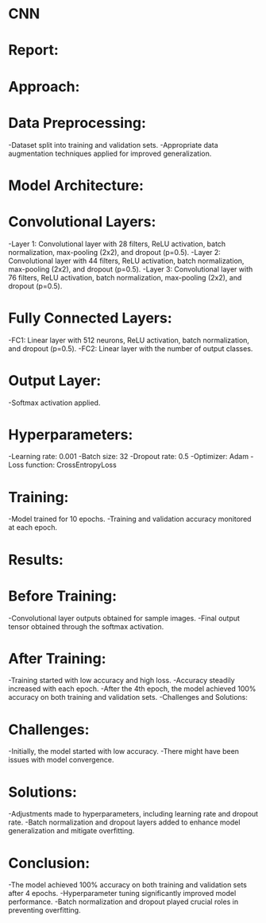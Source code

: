 # CNN
# Report:
# Approach:
# Data Preprocessing:
-Dataset split into training and validation sets.
-Appropriate data augmentation techniques applied for improved generalization.
# Model Architecture:
# Convolutional Layers:
-Layer 1: Convolutional layer with 28 filters, ReLU activation, batch normalization, max-pooling (2x2), and dropout (p=0.5).
-Layer 2: Convolutional layer with 44 filters, ReLU activation, batch normalization, max-pooling (2x2), and dropout (p=0.5).
-Layer 3: Convolutional layer with 76 filters, ReLU activation, batch normalization, max-pooling (2x2), and dropout (p=0.5).

# Fully Connected Layers:
-FC1: Linear layer with 512 neurons, ReLU activation, batch normalization, and dropout (p=0.5).
-FC2: Linear layer with the number of output classes.

# Output Layer:
-Softmax activation applied.

# Hyperparameters:
-Learning rate: 0.001
-Batch size: 32
-Dropout rate: 0.5
-Optimizer: Adam
-Loss function: CrossEntropyLoss
# Training:
-Model trained for 10 epochs.
-Training and validation accuracy monitored at each epoch.
# Results:
# Before Training:
-Convolutional layer outputs obtained for sample images.
-Final output tensor obtained through the softmax activation.

# After Training:
-Training started with low accuracy and high loss.
-Accuracy steadily increased with each epoch.
-After the 4th epoch, the model achieved 100% accuracy on both training and validation sets.
-Challenges and Solutions:

# Challenges:
-Initially, the model started with low accuracy.
-There might have been issues with model convergence.
# Solutions:
-Adjustments made to hyperparameters, including learning rate and dropout rate.
-Batch normalization and dropout layers added to enhance model generalization and mitigate overfitting.
# Conclusion:
-The model achieved 100% accuracy on both training and validation sets after 4 epochs.
-Hyperparameter tuning significantly improved model performance.
-Batch normalization and dropout played crucial roles in preventing overfitting.

